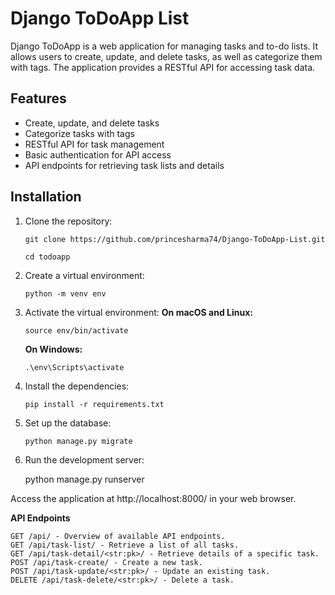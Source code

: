 # Django ToDoApp List

Django ToDoApp is a web application for managing tasks and to-do lists. It allows users to create, update, and delete tasks, as well as categorize them with tags. The application provides a RESTful API for accessing task data.

## Features

- Create, update, and delete tasks
- Categorize tasks with tags
- RESTful API for task management
- Basic authentication for API access
- API endpoints for retrieving task lists and details

## Installation

1. Clone the repository:

    `git clone https://github.com/princesharma74/Django-ToDoApp-List.git`

    `cd todoapp`

2. Create a virtual environment:

    `python -m venv env`

3. Activate the virtual environment:
     **On macOS and Linux:**

      `source env/bin/activate`

     **On Windows:**

     `.\env\Scripts\activate`

5. Install the dependencies:

    `pip install -r requirements.txt`
    
6. Set up the database:

    `python manage.py migrate`

7. Run the development server:

    python manage.py runserver



Access the application at http://localhost:8000/ in your web browser.

**API Endpoints**

    GET /api/ - Overview of available API endpoints.
    GET /api/task-list/ - Retrieve a list of all tasks.
    GET /api/task-detail/<str:pk>/ - Retrieve details of a specific task.
    POST /api/task-create/ - Create a new task.
    POST /api/task-update/<str:pk>/ - Update an existing task.
    DELETE /api/task-delete/<str:pk>/ - Delete a task.
